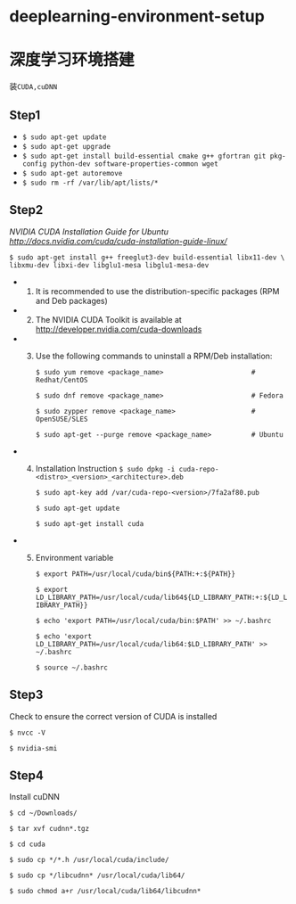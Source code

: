 # deeplearning-environment-setup

# 深度学习环境搭建

装`CUDA,cuDNN`

## Step1
- `$ sudo apt-get update`
- `$ sudo apt-get upgrade`
- `$ sudo apt-get install build-essential cmake g++ gfortran git pkg-config python-dev software-properties-common wget`
- `$ sudo apt-get autoremove`
- `$ sudo rm -rf /var/lib/apt/lists/*`

## Step2
*NVIDIA CUDA Installation Guide for Ubuntu
http://docs.nvidia.com/cuda/cuda-installation-guide-linux/*

`$ sudo apt-get install g++ freeglut3-dev build-essential libx11-dev \
    libxmu-dev libxi-dev libglu1-mesa libglu1-mesa-dev`


- 1. It is recommended to use the distribution-specific packages (RPM and Deb packages)
- 2. The NVIDIA CUDA Toolkit is available at http://developer.nvidia.com/cuda-downloads
- 3. Use the following commands to uninstall a RPM/Deb installation:

        `$ sudo yum remove <package_name>                      # Redhat/CentOS`

        `$ sudo dnf remove <package_name>                      # Fedora`

        `$ sudo zypper remove <package_name>                   # OpenSUSE/SLES`

        `$ sudo apt-get --purge remove <package_name>          # Ubuntu`

- 4. Installation Instruction
        `$ sudo dpkg -i cuda-repo-<distro>_<version>_<architecture>.deb`

        `$ sudo apt-key add /var/cuda-repo-<version>/7fa2af80.pub`

        `$ sudo apt-get update`

        `$ sudo apt-get install cuda`

- 5. Environment variable

        `$ export PATH=/usr/local/cuda/bin${PATH:+:${PATH}}`

        `$ export LD_LIBRARY_PATH=/usr/local/cuda/lib64${LD_LIBRARY_PATH:+:${LD_LIBRARY_PATH}}`

        `$ echo 'export PATH=/usr/local/cuda/bin:$PATH' >> ~/.bashrc`

        `$ echo 'export LD_LIBRARY_PATH=/usr/local/cuda/lib64:$LD_LIBRARY_PATH' >> ~/.bashrc`

        `$ source ~/.bashrc`


## Step3 
Check to ensure the correct version of CUDA is installed

`$ nvcc -V`

`$ nvidia-smi`

## Step4
Install cuDNN

`$ cd ~/Downloads/`

`$ tar xvf cudnn*.tgz`

`$ cd cuda`

`$ sudo cp */*.h /usr/local/cuda/include/`

`$ sudo cp */libcudnn* /usr/local/cuda/lib64/`

`$ sudo chmod a+r /usr/local/cuda/lib64/libcudnn*`
